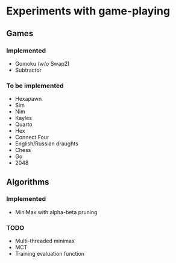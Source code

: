 # Experiments with game-playing

## Games
### Implemented

- Gomoku (w/o Swap2)
- Subtractor

### To be implemented

- Hexapawn
- Sim
- Nim
- Kayles
- Quarto
- Hex
- Connect Four
- English/Russian draughts
- Chess
- Go
- 2048

## Algorithms
### Implemented

- MiniMax with alpha-beta pruning

### TODO

- Multi-threaded minimax
- MCT
- Training evaluation function
